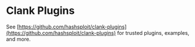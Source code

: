 # Clank Plugins

See [https://github.com/hashsploit/clank-plugins](https://github.com/hashsploit/clank-plugins) for trusted plugins, examples, and more.